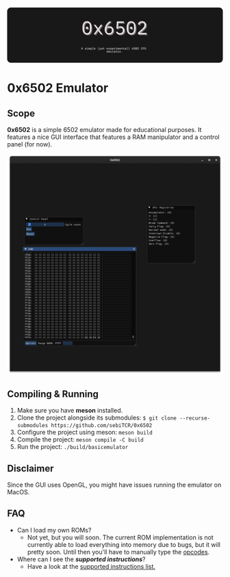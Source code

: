 ![0x6502](./.github/assets/banner.png)
# 0x6502 Emulator
## Scope
**0x6502** is a simple 6502 emulator made for educational purposes. It features a nice GUI interface that features a RAM manipulator and a control panel (for now).

![0x6502](./.github/assets/GUI.png)


## Compiling & Running
1. Make sure you have **meson** installed.
2. Clone the project alongside its submodules: ```$ git clone --recurse-submodules https://github.com/sebiTCR/0x6502```
3. Configure the project using meson: ```meson build```
4. Compile the project: ```meson compile -C build```
5. Run the project: ```./build/basicemulator```

## Disclaimer
Since the GUI uses OpenGL, you might have issues running the emulator on MacOS. 

## FAQ
  - Can I load my own ROMs?
    - Not yet, but you will soon. The current ROM implementation is not currently able to load everything into memory due to bugs, but it will pretty soon. Until then you'll have to manually type the [opcodes](http://www.6502.org/users/obelisk/6502/instructions.html).
  - Where can I see the ***supported instructions***?
    - Have a look at the [supported instructions list.](https://docs.google.com/spreadsheets/d/1S0kfK5vRL3jtGiEGcZwAOnh8Pw50EiYZSD0oXowzE6E/edit?usp=sharing) 
  
